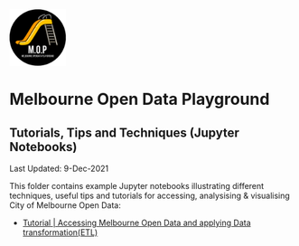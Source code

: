 <img src="/images/mop-black.png" alt="drawing" width="100"/>

# Melbourne Open Data Playground
## Tutorials, Tips and Techniques (Jupyter Notebooks)

Last Updated: 9-Dec-2021

This folder contains example Jupyter notebooks illustrating different techniques, useful tips and tutorials for accessing, analysising & visualising City of Melbourne Open Data:
- [Tutorial | Accessing Melbourne Open Data and applying Data transformation(ETL)](UsingSodapyandBuildingETL.ipynb)

